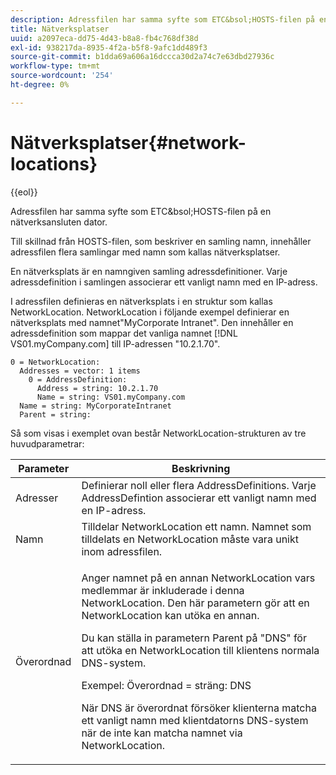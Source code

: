 ```yaml
---
description: Adressfilen har samma syfte som ETC&bsol;HOSTS-filen på en nätverksansluten dator.
title: Nätverksplatser
uuid: a2097eca-dd75-4d43-b8a8-fb4c768df38d
exl-id: 938217da-8935-4f2a-b5f8-9afc1dd489f3
source-git-commit: b1dda69a606a16dccca30d2a74c7e63dbd27936c
workflow-type: tm+mt
source-wordcount: '254'
ht-degree: 0%

---
```


# Nätverksplatser{#network-locations}

{{eol}}

Adressfilen har samma syfte som ETC&amp;bsol;HOSTS-filen på en nätverksansluten dator.

Till skillnad från HOSTS-filen, som beskriver en samling namn, innehåller adressfilen flera samlingar med namn som kallas nätverksplatser.

En nätverksplats är en namngiven samling adressdefinitioner. Varje adressdefinition i samlingen associerar ett vanligt namn med en IP-adress.

I adressfilen definieras en nätverksplats i en struktur som kallas NetworkLocation. NetworkLocation i följande exempel definierar en nätverksplats med namnet&quot;MyCorporate Intranet&quot;. Den innehåller en adressdefinition som mappar det vanliga namnet [!DNL VS01.myCompany.com] till IP-adressen &quot;10.2.1.70&quot;.

```
0 = NetworkLocation: 
  Addresses = vector: 1 items
    0 = AddressDefinition: 
      Address = string: 10.2.1.70
      Name = string: VS01.myCompany.com
  Name = string: MyCorporateIntranet
  Parent = string: 
```

Så som visas i exemplet ovan består NetworkLocation-strukturen av tre huvudparametrar:

<table id="table_9142A0EFA15E4C37975E7ACE234F6FDD"> 
 <thead> 
  <tr> 
   <th colname="col1" class="entry"> Parameter </th> 
   <th colname="col2" class="entry"> Beskrivning </th> 
  </tr> 
 </thead>
 <tbody> 
  <tr> 
   <td colname="col1"> Adresser </td> 
   <td colname="col2"> Definierar noll eller flera AddressDefinitions. Varje AddressDefintion associerar ett vanligt namn med en IP-adress. </td> 
  </tr> 
  <tr> 
   <td colname="col1"> Namn </td> 
   <td colname="col2"> Tilldelar NetworkLocation ett namn. Namnet som tilldelats en NetworkLocation måste vara unikt inom adressfilen. </td> 
  </tr> 
  <tr> 
   <td colname="col1"> Överordnad </td> 
   <td colname="col2"> <p>Anger namnet på en annan NetworkLocation vars medlemmar är inkluderade i denna NetworkLocation. Den här parametern gör att en NetworkLocation kan utöka en annan. </p> <p>Du kan ställa in parametern Parent på "DNS" för att utöka en NetworkLocation till klientens normala DNS-system. </p> <p>Exempel: Överordnad = sträng: DNS </p> <p>När DNS är överordnat försöker klienterna matcha ett vanligt namn med klientdatorns DNS-system när de inte kan matcha namnet via NetworkLocation. </p> </td> 
  </tr> 
 </tbody> 
</table>
